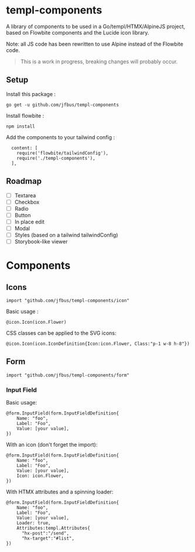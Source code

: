 # templ-components

A library of components to be used in a Go/templ/HTMX/AlpineJS project, based on Flowbite components and the Lucide icon
library.

Note: all JS code has been rewritten to use Alpine instead of the Flowbite code.

> This is a work in progress, breaking changes will probably occur.

## Setup

Install this package :

```
go get -u github.com/jfbus/templ-components
```

Install flowbite :

```
npm install 
```

Add the components to your tailwind config :

```
  content: [
    require('flowbite/tailwindConfig'),
    require('./templ-components'),
  ],

```

## Roadmap

- [ ] Textarea
- [ ] Checkbox
- [ ] Radio
- [ ] Button
- [ ] In place edit
- [ ] Modal
- [ ] Styles (based on a tailwind tailwindConfig)
- [ ] Storybook-like viewer

# Components

## Icons

```
import "github.com/jfbus/templ-components/icon"
```

Basic usage :

```
@icon.Icon(icon.Flower)
```

CSS classes can be applied to the SVG icons:

```
@icon.Icon(icon.IconDefinition{Icon:icon.Flower, Class:"p-1 w-8 h-8"})
```

## Form

```
import "github.com/jfbus/templ-components/form"
```

### Input Field

Basic usage:

```
@form.InputField(form.InputFieldDefinition{
    Name: "foo",
    Label: "Foo",
    Value: [your value],    
})
```

With an icon (don't forget the import):

```
@form.InputField(form.InputFieldDefinition{
    Name: "foo",
    Label: "Foo",
    Value: [your value],
    Icon: icon.Flower,    
})
```

With HTMX attributes and a spinning loader:

```
@form.InputField(form.InputFieldDefinition{
    Name: "foo",
    Label: "Foo",
    Value: [your value],
    Loader: true,
    Attributes:templ.Attributes{
      "hx-post":"/send",
      "hx-target":"#list",
})
```
